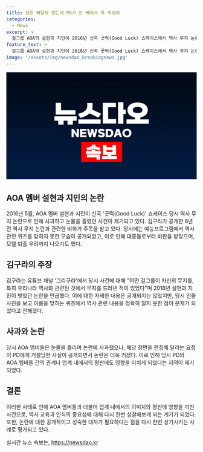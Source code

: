 ```yaml
---
title: 설현 빼달라 했는데 PD가 안 빼줘서 욕 먹었어
categories:
  - News
excerpt: >
  걸그룹 AOA의 설현과 지민이 2016년 신곡 굿럭(Good Luck) 쇼케이스에서 역사 무지 논란으로 눈물을 흘리며 사과했다. 김구라가 8년 전 이들의 역사 관련 무지를 언급해 화제가 되었는데, 당시 TV 프로그램에서 역사 퀴즈를 풀지 못한 장면이 공개되면서 논란이 일었고, 모델 퇴출 우려까지 나왔다. 김구라는 그때의 비화를 언급하며 PD의 결정이 팀과 회사에 소문을 낳을 수 있다고 지적했다.
feature_text: >
  걸그룹 AOA의 설현과 지민이 2016년 신곡 굿럭(Good Luck) 쇼케이스에서 역사 무지 논란으로 눈물을 흘리며 사과했다. 김구라가 8년 전 이들의 역사 관련 무지를 언급해 화제가 되었는데, 당시 TV 프로그램에서 역사 퀴즈를 풀지 못한 장면이 공개되면서 논란이 일었고, 모델 퇴출 우려까지 나왔다. 김구라는 그때의 비화를 언급하며 PD의 결정이 팀과 회사에 소문을 낳을 수 있다고 지적했다.
image: '/assets/img/newsdao_breakingnews.jpg'
---
```


<p><img src="/assets/img/newsdao_breakingnews.jpg" alt="ontimetimes 속보" /></p>

<h2 data-ke-size="size26">AOA 멤버 설현과 지민의 논란</h2>

<p data-ke-size="size16">2016년 5월, AOA 멤버 설현과 지민이 신곡 '굿럭(Good Luck)' 쇼케이스 당시 역사 무지 논란으로 인해 사과하고 눈물을 흘렸던 사건이 제기되고 있다. 김구라가 공개한 8년전 역사 무지 논란과 관련한 비화가 주목을 받고 있다. 당시에는 예능프로그램에서 역사 관련 퀴즈를 맞히지 못한 모습이 공개되었고, 이로 인해 대중들로부터 비판을 받았으며, 모델 퇴출 우려까지 나오기도 했다.</p>

<h2 data-ke-size="size26">김구라의 주장</h2>

<p data-ke-size="size16">김구라는 유튜브 채널 '그리구라'에서 당시 사건에 대해 "어떤 걸그룹이 자신의 무지를, 특히 우리나라 역사와 관련된 것에서 무지를 드러낸 적이 있었다"며 2016년 설현과 지민이 빚었던 논란을 언급했다. 이에 대한 자세한 내용은 공개되지는 않았지만, 당시 인물 사진을 보고 이름을 맞히는 퀴즈에서 역사 관련 내용을 정확히 알지 못한 점이 문제가 되었다고 전해졌다.</p>

<h2 data-ke-size="size26">사과와 논란</h2>

<p data-ke-size="size16">당시 AOA 멤버들은 눈물을 흘리며 논란에 사과했으나, 해당 장면을 편집해 달라는 요청이 PD에게 거절당한 사실이 공개되면서 논란은 더욱 커졌다. 이로 인해 당시 PD와 AOA 멤버들 간의 관계나 업계 내에서의 평판에도 영향을 미치게 되었다는 지적이 제기되었다.</p>

<h2 data-ke-size="size26">결론</h2>

<p data-ke-size="size16">이러한 사태로 인해 AOA 멤버들과 더불어 업계 내에서의 이미지와 평판에 영향을 끼친 사건으로, 역사 교육과 인식의 중요성에 대해 다시 한번 성찰해보게 되는 계기가 되었다. 또한, 논란에 대한 공개적이고 성숙한 대처가 필요하다는 점을 다시 한번 상기시키는 사례로 평가되고 있다.</p>
실시간 뉴스 속보는, <a href="https://newsdao.kr" rel="dofollow">https://newsdao.kr</a>


